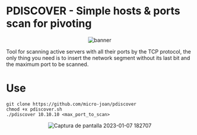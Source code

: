 
# PDISCOVER - Simple hosts & ports scan for pivoting 

<div align="center"> 
  
  ![banner](https://user-images.githubusercontent.com/55983491/211163103-a11a85b9-fd09-42c1-8a10-3023bab86fa1.jpg)
  
</div>

Tool for scanning active servers with all their ports by the TCP protocol, the only thing you need is to insert the network segment without its last bit and the maximum port to be scanned.

#  Use

```
git clone https://github.com/micro-joan/pdiscover
chmod +x pdiscover.sh
./pdiscover 10.10.10 <max_port_to_scan>

```

<div align="center"> 
  
  ![Captura de pantalla 2023-01-07 182707](https://user-images.githubusercontent.com/55983491/211163270-21b7d80f-72c6-47fc-a8b3-79ffdf67f59a.jpg)
  
</div>


